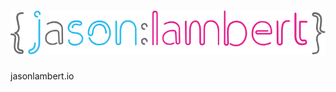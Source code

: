 
# [![Jason Lambert's Blog](contents/images/jasonlambertjsonlogo.svg)](https://www.jasonlambert.io)

jasonlambert.io
